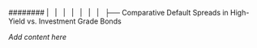 ######## |   |   |   |   |   |   |   ├── Comparative Default Spreads in High-Yield vs. Investment Grade Bonds

*Add content here*